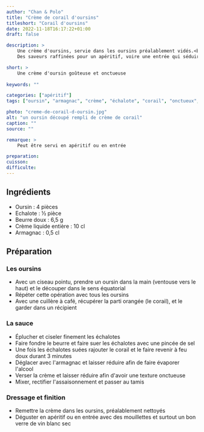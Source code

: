 ```yaml
---
author: "Chan & Polo"
title: "Crème de corail d'oursins"
titleshort: "Corail d'oursins"
date: 2022-11-18T16:17:22+01:00
draft: false

description: >
    Une crème d'oursins, servie dans les oursins préalablement vidés.<br>
    Des saveurs raffinées pour un apéritif, voire une entrée qui séduira les convives.

short: >
    Une crème d'oursin goûteuse et onctueuse
    
keywords: ""

categories: ["apéritif"]
tags: ["oursin", "armagnac", "crème", "échalote", "corail", "onctueux", "mouillette"]

photo: "creme-de-corail-d-oursin.jpg"
alt: "un oursin découpé rempli de crème de corail"
caption: ""
source: ""

remarque: >
    Peut être servi en apéritif ou en entrée

preparation: 
cuisson: 
difficulte:
---
```



## Ingrédients
- Oursin : 4 pièces
- Echalote : ½ pièce
- Beurre doux : 6,5 g
- Crème liquide entière : 10 cl
- Armagnac : 0,5 cl
## Préparation
### Les oursins
- Avec un ciseau pointu, prendre un oursin dans la main (ventouse vers le haut) et le découper dans le sens équatorial
- Répéter cette opération avec tous les oursins
- Avec une cuillère à café, récupérer la parti orangée (le corail), et le garder dans un récipient
### La sauce
- Éplucher et ciseler finement les échalotes
- Faire fondre le beurre et faire suer les échalotes avec une pincée de sel
- Une fois les échalotes suées rajouter le corail et le faire revenir à feu doux durant 3 minutes
- Déglacer avec l'armagnac et laisser réduire afin de faire évaporer l'alcool
- Verser la crème et laisser réduire afin d'avoir une texture onctueuse
- Mixer, rectifier l'assaisonnement et passer au tamis 
### Dressage et finition
- Remettre la crème dans les oursins, préalablement nettoyés
- Déguster en apéritif ou en entrée avec des mouillettes et surtout un bon verre de vin blanc sec